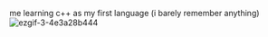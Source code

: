 me learning c++ as my first language (i barely remember anything)
![ezgif-3-4e3a28b444](https://github.com/user-attachments/assets/fcb0a638-929c-4a6b-ad26-34c6c1a1a967)
